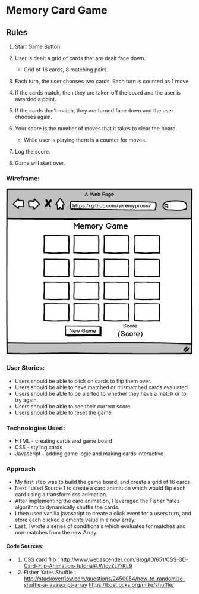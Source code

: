 
# Memory Card Game

## Rules

1. Start Game Button

2. User is dealt a grid of cards that are dealt face down.  
    - Grid of 16 cards, 8 matching pairs.

3. Each turn, the user chooses two cards. Each turn is counted as 1 move.

4. If the cards match, then they are taken off the board and the user is awarded a point.

5. If the cards don't match, they are turned face down and the user chooses again.

6. Your score is the number of moves that it takes to clear the board.
    - While user is playing there is a counter for moves.

7. Log the score.

8. Game will start over.

### Wireframe:

![memory game wireframe ](img/wireframe.png?raw=true "Wire Frame")

### User Stories:
* Users should be able to click on cards to flip them over.
* Users should be able to have matched or mismatched cards evaluated.
* Users should be able to be alerted to whether they have a match or to try again.
* Users should be able to see their current score
* Users should be able to reset the game

### Technologies Used:
* HTML - creating cards and game board
* CSS - styling cards
* Javascript - adding game logic and making cards interactive

### Approach
* My first step was to build the game board, and create a grid of 16 cards.
* Next I used Source 1 to create a card animation which would flip each card using a transform css animation.
* After implementing the card animation, I leveraged the Fisher Yates algorithm to dynamically shuffle the cards.
* I then used vanilla javascript to create a click event for a users turn, and store each clicked elements value in a new array.
* Last, I wrote a series of conditionals which evaluates for matches and non-matches from the new Array.

#### Code Sources:
  - 1. CSS card flip : http://www.webascender.com/Blog/ID/651/CSS-3D-Card-Flip-Animation-Tutorial#.WIovZLYrKL9
  - 2. Fisher Yates Shuffle :
  http://stackoverflow.com/questions/2450954/how-to-randomize-shuffle-a-javascript-array
  https://bost.ocks.org/mike/shuffle/
